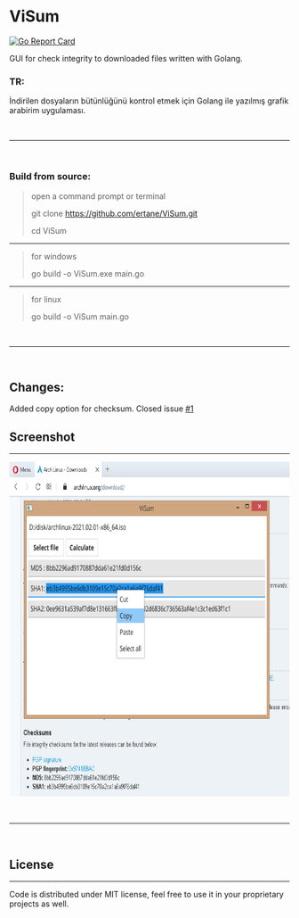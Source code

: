 # ViSum
[![Go Report Card](https://goreportcard.com/badge/github.com/ertane/ViSum)](https://goreportcard.com/report/github.com/ertane/ViSum)

GUI for check integrity to downloaded files written with Golang.
 
### TR: 
İndirilen dosyaların bütünlüğünü kontrol etmek için Golang ile yazılmış grafik arabirim uygulaması.

<br>
<hr>
<br>

### Build from source:


> open a command prompt or terminal
> 
> git clone https://github.com/ertane/ViSum.git
> 
> cd ViSum
> 
----------
> for windows
> 
> go build -o ViSum.exe main.go
> 
-----------
> for linux
> 
> go build -o ViSum main.go
> 

<br>
<hr>
<br>

## Changes:


Added copy option for checksum. Closed issue [#1](https://github.com/ertane/ViSum/issues/1)


## Screenshot
-------------
<p align="center">
<img src="./Screenshot/Sample.png" width="800" height="600" alt="ViSum">
</p>

<br>
<hr>
<br>

## License
----------
Code is distributed under MIT license, feel free to use it in your proprietary
projects as well.

